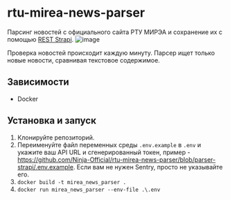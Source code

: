# rtu-mirea-news-parser
Парсинг новостей с официального сайта РТУ МИРЭА и сохранение их с помощью [REST Strapi](https://github.com/Ninja-Official/rtu-mirea-app-cms).
![image](https://user-images.githubusercontent.com/51058739/149154507-67825bbe-2e0e-499d-8618-3146d5c8cf3d.png)

Проверка новостей происходит каждую минуту. Парсер ищет только новые новости, сравнивая текстовое содержимое.

## Зависимости
- Docker

## Установка и запуск
1. Клонируйте репозиторий.
2. Переименуйте файл переменных среды `.env.example` в `.env` и укажите ваш API URL и сгенерированный токен, пример - https://github.com/Ninja-Official/rtu-mirea-news-parser/blob/parser-strapi/.env.example. Если вам не нужен Sentry, просто не указывайте его.
3. `docker build -t mirea_news_parser .`
4. `docker run mirea_news_parser --env-file .\.env`
